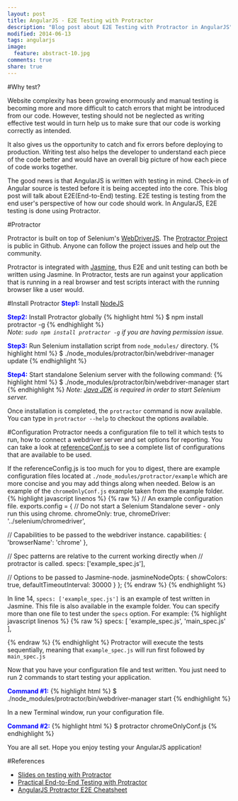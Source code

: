 ```yaml
---
layout: post
title: AngularJS - E2E Testing with Protractor
description: "Blog post about E2E Testing with Protractor in AngularJS"
modified: 2014-06-13
tags: angularjs 
image:
  feature: abstract-10.jpg
comments: true
share: true
---
```


#Why test?

Website complexity has been growing enormously and manual testing is becoming more and more difficult to catch errors that might be introduced from our code. However, testing should not be neglected as writing effective test would in turn help us to make sure that our code is working correctly as intended.

It also gives us the opportunity to catch and fix errors before deploying to production. Writing test also helps the developer to understand each piece of the code better and would have an overall big picture of how each piece of code works together.

The good news is that AngularJS is written with testing in mind. Check-in of Angular source is tested before it is being accepted into the core. This blog post will talk about E2E(End-to-End) testing. E2E testing is testing from the end user's perspective of how our code should work. In AngularJS, E2E testing is done using Protractor. 

#Protractor

Protractor is built on top of Selenium's [WebDriverJS](https://code.google.com/p/selenium/wiki/WebDriverJs). The [Protractor Project](https://github.com/angular/protractor) is public in Github. Anyone can follow the project issues and help out the community.

Protractor is integrated with [Jasmine](http://jasmine.github.io/), thus E2E and unit testing can both be written using Jasmine. In Protractor, tests are run against your application that is running in a real browser and test scripts interact with the running browser like a user would.

#Install Protractor
<span style="color:blue;">**Step1:**</span> Install [NodeJS](http://nodejs.org/)

<span style="color:blue;">**Step2:**</span> Install Protractor globally 
{% highlight html %}
$ npm install protractor -g 
{% endhighlight %}    
*Note: `sudo npm install protractor -g` if you are having permission issue.*

<span style="color:blue;">**Step3:**</span> Run Selenium installation script from `node_modules/` directory.
{% highlight html %}
$ ./node_modules/protractor/bin/webdriver-manager update 
{% endhighlight %} 
    

<span style="color:blue;">**Step4:**</span> Start standalone Selenium server with the following command:
{% highlight html %}
$ ./node_modules/protractor/bin/webdriver-manager start
{% endhighlight %} 
*Note: [Java JDK](http://www.oracle.com/technetwork/java/javase/downloads/jdk8-downloads-2133151.html) is required in order to start Selenium server.*

Once installation is completed, the `protractor` command is now available. You can type in `protractor --help` to checkout the options available.

#Configuration
Protractor needs a configuration file to tell it which tests to run, how to connect a webdriver server and set options for reporting. You can take a look at [referenceConf.js](https://github.com/angular/protractor/blob/master/referenceConf.js) to see a complete list of configurations that are available to be used. 

If the referenceConfig.js is too much for you to digest, there are example configuration files located at `./node_modules/protractor/example` which are more concise and you may add things along when needed.
Below is an example of the `chromeOnlyConf.js` example taken from the example folder.
{% highlight javascript linenos %}
{% raw %}
// An example configuration file.
exports.config = {
  // Do not start a Selenium Standalone sever - only run this using chrome.
  chromeOnly: true,
  chromeDriver: '../selenium/chromedriver',

  // Capabilities to be passed to the webdriver instance.
  capabilities: {
    'browserName': 'chrome'
  },

  // Spec patterns are relative to the current working directly when
  // protractor is called.
  specs: ['example_spec.js'],

  // Options to be passed to Jasmine-node.
  jasmineNodeOpts: {
    showColors: true,
    defaultTimeoutInterval: 30000
  }
};
{% endraw %}
{% endhighlight %}

In line 14, `specs: ['example_spec.js']` is an example of test written in Jasmine. This file is also available in the example folder.  You can specify more than one file to test under the `specs` option. For example:
{% highlight javascript linenos %}
{% raw %}
specs: [
    'example_spec.js',
    'main_spec.js'
],

{% endraw %}
{% endhighlight %}
Protractor will execute the tests sequentially, meaning that `example_spec.js` will run first followed by `main_spec.js`

Now that you have your configuration file and test written. You just need to run 2 commands to start testing your application.

<span style="color:blue;">**Command #1:**</span>
{% highlight html %}
$ ./node_modules/protractor/bin/webdriver-manager start
{% endhighlight %} 

In a new Terminal window, run your configuration file.

<span style="color:blue;">**Command #2:**</span>
{% highlight html %}
$ protractor chromeOnlyConf.js
{% endhighlight %} 

You are all set. Hope you enjoy testing your AngularJS application!

#References

* [Slides on testing with Protractor](http://ramonvictor.github.io/protractor/slides/#/)
* [Practical End-to-End Testing with Protractor](http://www.ng-newsletter.com/posts/practical-protractor.html)
* [AngularJS Protractor E2E Cheatsheet](http://webslainte.blogspot.com/2014/01/angular-js-protractor-e2e-cheatsheet.html)
